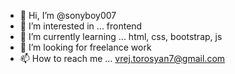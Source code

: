 - 👋 Hi, I’m @sonyboy007
- 👀 I’m interested in ... frontend
- 🌱 I’m currently learning ... html, css, bootstrap, js
- 💞️ I’m looking for freelance work
- 📫 How to reach me ... vrej.torosyan7@gmail.com

<!---
sonyboy007/sonyboy007 is a ✨ special ✨ repository because its `README.md` (this file) appears on your GitHub profile.
You can click the Preview link to take a look at your changes.
--->
